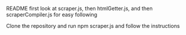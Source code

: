README
first look at scraper.js, then htmlGetter.js, and then scraperCompiler.js for easy following
<p>Clone the repository and run npm scraper.js and follow the instructions</p>

